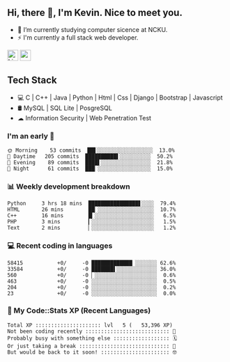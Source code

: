 ## Hi, there 👋, I'm Kevin. Nice to meet you.

- 🌱 I’m currently studying computer sicence at NCKU.
- ⚡ I'm currently a full stack web developer.

<a href="https://www.linkedin.com/in/kevin12686/"><img alt="LinkedIn" src="https://img.shields.io/badge/linkedin%20-%230077B5.svg?&style=for-the-badge&logo=linkedin&logoColor=white" height=25></a>
<a href="https://www.instagram.com/kevin12686/"><img src="https://img.shields.io/badge/instagram-3f729b?&style=for-the-badge&logo=instagram&logoColor=white" height=25></a>

## Tech Stack

* 💻 C | C++ | Java | Python | Html | Css | Django | Bootstrap | Javascript
* 🛢️ MySQL | SQL Lite | PosgreSQL
* ☁ Information Security | Web Penetration Test

### I'm an early 🐤

<!-- early_bird start -->

```text
🌞 Morning    53 commits  ██▋░░░░░░░░░░░░░░░░░░  13.0%
🌆 Daytime   205 commits  ██████████▌░░░░░░░░░░  50.2%
🌃 Evening    89 commits  ████▌░░░░░░░░░░░░░░░░  21.8%
🌙 Night      61 commits  ███▏░░░░░░░░░░░░░░░░░  15.0%
```

<!-- early_bird end -->

### 📊 Weekly development breakdown

<!-- code_time start -->

```text
Python     3 hrs 18 mins  ████████████████▋░░░░  79.4%
HTML       26 mins        ██▏░░░░░░░░░░░░░░░░░░  10.7%
C++        16 mins        █▎░░░░░░░░░░░░░░░░░░░   6.5%
PHP        3 mins         ▎░░░░░░░░░░░░░░░░░░░░   1.5%
Text       2 mins         ▏░░░░░░░░░░░░░░░░░░░░   1.2%
```

<!-- code_time end -->

### 💻 Recent coding in languages

<!-- code_diff start -->

```text
58415           +0/     -0 █████████████▏░░░░░░░ 62.6%
33584           +0/     -0 ███████▌░░░░░░░░░░░░░ 36.0%
560             +0/     -0 ▏░░░░░░░░░░░░░░░░░░░░  0.6%
463             +0/     -0 ░░░░░░░░░░░░░░░░░░░░░  0.5%
204             +0/     -0 ░░░░░░░░░░░░░░░░░░░░░  0.2%
23              +0/     -0 ░░░░░░░░░░░░░░░░░░░░░  0.0%
```

<!-- code_diff end -->

### 🧰 My Code::Stats XP (Recent Languages)

<!-- codestats start -->

```text
Total XP ::::::::::::::::::::: lvl   5 (   53,396 XP) 
Not been coding recently ::::::::::::::::::::::::::: 🙈
Probably busy with something else :::::::::::::::::: 🗓
Or just taking a break ::::::::::::::::::::::::::::: 🌴
But would be back to it soon! :::::::::::::::::::::: 🤓
```

<!-- codestats end -->
